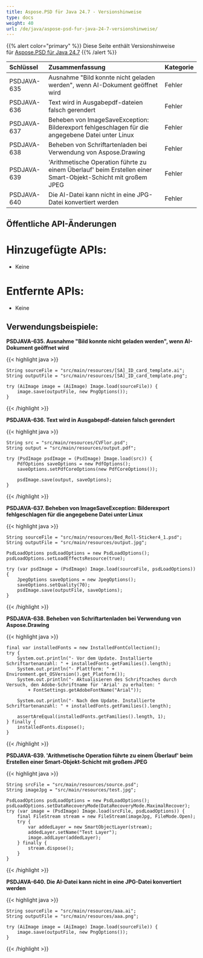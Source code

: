```yaml
---
title: Aspose.PSD für Java 24.7 - Versionshinweise
type: docs
weight: 40
url: /de/java/aspose-psd-fur-java-24-7-versionshinweise/
---
```


{{% alert color="primary" %}} Diese Seite enthält Versionshinweise für [Aspose.PSD für Java 24.7](https://downloads.aspose.com/psd/java/new-releases/aspose.psd-for-java-24.7/) {{% /alert %}}

| **Schlüssel** | **Zusammenfassung**                                                                                   | **Kategorie** |
|:-------------|:-----------------------------------------------------------------------------------------------------|:-------------|
| PSDJAVA-635  | Ausnahme "Bild konnte nicht geladen werden", wenn AI-Dokument geöffnet wird                          | Fehler       |
| PSDJAVA-636  | Text wird in Ausgabepdf-dateien falsch gerendert                                                      | Fehler       |
| PSDJAVA-637  | Beheben von ImageSaveException: Bilderexport fehlgeschlagen für die angegebene Datei unter Linux       | Fehler       |
| PSDJAVA-638  | Beheben von Schriftartenladen bei Verwendung von Aspose.Drawing                                       | Fehler       |
| PSDJAVA-639  | 'Arithmetische Operation führte zu einem Überlauf' beim Erstellen einer Smart-Objekt-Schicht mit großem JPEG | Fehler       |
| PSDJAVA-640  | Die AI-Datei kann nicht in eine JPG-Datei konvertiert werden                                           | Fehler       |

## **Öffentliche API-Änderungen**
# **Hinzugefügte APIs:**

- Keine

# **Entfernte APIs:**

- Keine 

## **Verwendungsbeispiele:**

**PSDJAVA-635. Ausnahme "Bild konnte nicht geladen werden", wenn AI-Dokument geöffnet wird**

{{< highlight java >}}

    String sourceFile = "src/main/resources/[SA]_ID_card_template.ai";
    String outputFile = "src/main/resources/[SA]_ID_card_template.png";

    try (AiImage image = (AiImage) Image.load(sourceFile)) {
        image.save(outputFile, new PngOptions());
    }

{{< /highlight >}}

**PSDJAVA-636. Text wird in Ausgabepdf-dateien falsch gerendert**

{{< highlight java >}}

    String src = "src/main/resources/CVFlor.psd";
    String output = "src/main/resources/output.pdf";

    try (PsdImage psdImage = (PsdImage) Image.load(src)) {
        PdfOptions saveOptions = new PdfOptions();
        saveOptions.setPdfCoreOptions(new PdfCoreOptions());

        psdImage.save(output, saveOptions);
    }

{{< /highlight >}}

**PSDJAVA-637. Beheben von ImageSaveException: Bilderexport fehlgeschlagen für die angegebene Datei unter Linux**

{{< highlight java >}}

    String sourceFile = "src/main/resources/Bed_Roll-Sticker4_1.psd";
    String outputFile = "src/main/resources/output.jpg";

    PsdLoadOptions psdLoadOptions = new PsdLoadOptions();
    psdLoadOptions.setLoadEffectsResource(true);

    try (var psdImage = (PsdImage) Image.load(sourceFile, psdLoadOptions)) {
        JpegOptions saveOptions = new JpegOptions();
        saveOptions.setQuality(70);
        psdImage.save(outputFile, saveOptions);
    }

{{< /highlight >}}

**PSDJAVA-638. Beheben von Schriftartenladen bei Verwendung von Aspose.Drawing**

{{< highlight java >}}

    final var installedFonts = new InstalledFontCollection();
    try {
        System.out.println("- Vor dem Update. Installierte Schriftartenanzahl: " + installedFonts.getFamilies().length);
        System.out.println("- Plattform: " + Environment.get_OSVersion().get_Platform());
        System.out.println("- Aktualisieren des Schriftcaches durch Versuch, den Adobe-Schriftname für 'Arial' zu erhalten: "
            + FontSettings.getAdobeFontName("Arial"));

        System.out.println("- Nach dem Update. Installierte Schriftartenanzahl: " + installedFonts.getFamilies().length);

        assertAreEqual(installedFonts.getFamilies().length, 1);
    } finally {
        installedFonts.dispose();
    }

{{< /highlight >}}

**PSDJAVA-639. 'Arithmetische Operation führte zu einem Überlauf' beim Erstellen einer Smart-Objekt-Schicht mit großem JPEG**

{{< highlight java >}}

    String srcFile = "src/main/resources/source.psd";
    String imageJpg = "src/main/resources/test.jpg";

    PsdLoadOptions psdLoadOptions = new PsdLoadOptions();
    psdLoadOptions.setDataRecoveryMode(DataRecoveryMode.MaximalRecover);
    try (var image = (PsdImage) Image.load(srcFile, psdLoadOptions)) {
        final FileStream stream = new FileStream(imageJpg, FileMode.Open);
        try {
            var addedLayer = new SmartObjectLayer(stream);
            addedLayer.setName("Test Layer");
            image.addLayer(addedLayer);
        } finally {
            stream.dispose();
        }
    }

{{< /highlight >}}

**PSDJAVA-640. Die AI-Datei kann nicht in eine JPG-Datei konvertiert werden**

{{< highlight java >}}

    String sourceFile = "src/main/resources/aaa.ai";
    String outputFile = "src/main/resources/aaa.png";

    try (AiImage image = (AiImage) Image.load(sourceFile)) {
        image.save(outputFile, new PngOptions());
    }

{{< /highlight >}}
